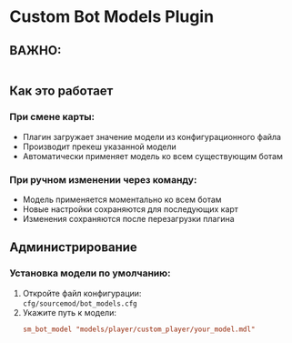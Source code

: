 # Custom Bot Models Plugin

## ВАЖНО: 
```Перед компляцией плагина измените путь для модельки бота "models/player/custom_player/new_model.mdl"
```

## Как это работает

### При смене карты:
- Плагин загружает значение модели из конфигурационного файла
- Производит прекеш указанной модели
- Автоматически применяет модель ко всем существующим ботам

### При ручном изменении через команду:
- Модель применяется моментально ко всем ботам
- Новые настройки сохраняются для последующих карт
- Изменения сохраняются после перезагрузки плагина

## Администрирование

### Установка модели по умолчанию:
1. Откройте файл конфигурации:  
   `cfg/sourcemod/bot_models.cfg`
2. Укажите путь к модели:
   ```ini
   sm_bot_model "models/player/custom_player/your_model.mdl"
